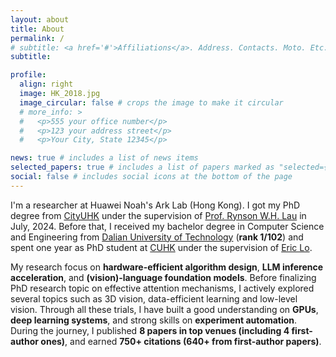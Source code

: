 ```yaml
---
layout: about
title: About
permalink: /
# subtitle: <a href='#'>Affiliations</a>. Address. Contacts. Moto. Etc.
subtitle:

profile:
  align: right
  image: HK_2018.jpg
  image_circular: false # crops the image to make it circular
  # more_info: >
  #   <p>555 your office number</p>
  #   <p>123 your address street</p>
  #   <p>Your City, State 12345</p>

news: true # includes a list of news items
selected_papers: true # includes a list of papers marked as "selected={true}"
social: false # includes social icons at the bottom of the page
---
```


I'm a researcher at Huawei Noah's Ark Lab (Hong Kong). I got my PhD degree from [CityUHK](https://www.cityu.edu.hk/) under the supervision of [Prof. Rynson W.H. Lau](https://scholar.google.com/citations?user=KilQqKYAAAAJ&hl=zh-CN) in July, 2024. Before that, I received my bachelor degree in Computer Science and Engineering from [Dalian University of Technology](https://en.dlut.edu.cn/) (**rank 1/102**) and spent one year as PhD student at [CUHK](https://www.cuhk.edu.hk/english/index.html) under the supervision of [Eric Lo](https://appsrv.cse.cuhk.edu.hk/~ericlo/).

My research focus on **hardware-efficient algorithm design**, **LLM inference acceleration**, and **(vision)-language foundation models**. Before finalizing PhD research topic on effective attention mechanisms, I actively explored several topics such as 3D vision, data-efficient learning and low-level vision. Through all these trials, I have built a good understanding on **GPUs**, **deep learning systems**, and strong skills on **experiment automation**. During the journey, I published **8 papers in top venues (including 4 first-author ones)**, and earned **750+ citations (640+ from first-author papers)**.


<!-- <span style="color:red">I am on the job market. If you have any openings related to large (vision-)language models or hardware-aware/efficient neural network design & deployment, I would like to get in contact!</span> -->